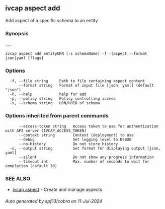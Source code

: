 ## ivcap aspect add

Add aspect of a specific schema to an entity

### Synopsis

.....

```
ivcap aspect add entityURN [-s schemaName] -f -|aspect --format json|yaml [flags]
```

### Options

```
  -f, --file string     Path to file containing aspect content
      --format string   Format of input file [json, yaml] (default "json")
  -h, --help            help for add
  -p, --policy string   Policy controlling access
  -s, --schema string   URN/UUID of schema
```

### Options inherited from parent commands

```
      --access-token string   Access token to use for authentication with API server [IVCAP_ACCESS_TOKEN]
      --context string        Context (deployment) to use
      --debug                 Set logging level to DEBUG
      --no-history            Do not store history
  -o, --output string         Set format for displaying output [json, yaml]
      --silent                Do not show any progress information
      --timeout int           Max. number of seconds to wait for completion (default 30)
```

### SEE ALSO

* [ivcap aspect](ivcap_aspect.md)	 - Create and manage aspects

###### Auto generated by spf13/cobra on 11-Jul-2024
